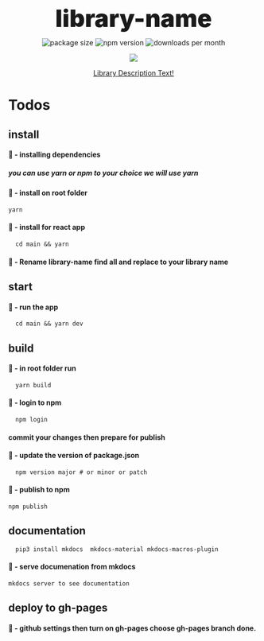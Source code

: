 <h1 align="center" style="
font-weight: 900;
font-size: 3rem;
line-height: 0;
margin: 4rem 0 2.5rem;
">library-name</b></h1>
<p align="center">
  <img src="https://img.shields.io/bundlephobia/minzip/library-name?style=flat-square" alt="package size" />
  <img src="https://img.shields.io/npm/dw/library-name?style=flat-square" alt="npm version" />
  <img src="https://img.shields.io/jsdelivr/npm/hm/library-name?style=flat-square" alt="downloads per month" />
</p>
<p align="center">
    <a href="https://www.npmjs.com/package/library-name" target="_blank">
        <img src="https://img.shields.io/npm/v/library-name?style=for-the-badge&logo=appveyor" />
    </a>
</p>

<a href="https://leularia.github.io/library-name/">
  <p align="center">Library Description Text!</p>
</a>

# Todos

## install

#### 🚀 - installing dependencies

##### you can use yarn or npm to your choice we will use yarn

#### 🚀 - install on root folder

```shell
yarn
```

#### 🚀 - install for react app

```shell
  cd main && yarn
```

#### 🚀 - Rename library-name find all and replace to your library name

## start

#### 🚀 - run the app

```shell
  cd main && yarn dev
```

## build

#### 🚀 - in root folder run

```shell
  yarn build
```

#### 🚀 - login to npm

```shell
  npm login
```

#### commit your changes then prepare for publish

#### 🚀 - update the version of package.json

```shell
  npm version major # or minor or patch
```

#### 🚀 - publish to npm

```shell
npm publish
```

## documentation

```shell
  pip3 install mkdocs  mkdocs-material mkdocs-macros-plugin
```

#### 🚀 - serve documenation from mkdocs

```shell
mkdocs server to see documentation
```

## deploy to gh-pages

#### 🚀 - github settings then turn on gh-pages choose gh-pages branch done.
